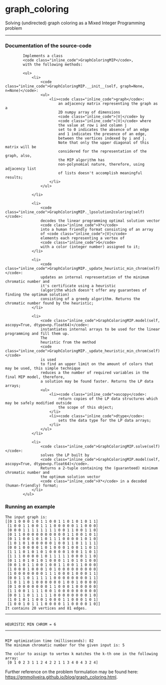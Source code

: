 # graph_coloring
Solving (undirected) graph coloring as a Mixed Integer Programming problem

<hr>

<h3>Documentation of the source-code</h3>

			Implements a class
			<code class="inline_code">GraphColoringMIP</code>,
			with the following methods:

			<ul>
				<li>
					<code class="inline_code">GraphColoringMIP.__init__(self, graph=None, n=None)</code>:
					<ul>
						<li><code class="inline_code">graph</code>:
							an adjacency matrix representing the graph as a
							2D numpy array of dimensions
							<code class="inline_code">|V|</code> by
							<code class="inline_code">|V|</code> where
							the value at row i and column j
							set to 0 indicates the absence of an edge
							and 1 indicates the presence of an edge,
							between the vertices indexed by i and j.
							Note that only the upper diagonal of this matrix will be
							considered for the representation of the graph, also,
							the MIP algorithm has
							non-polynomial nature, therefore, using adjacency list
							of lists doesn't accomplish meaningful results;
						</li>
					</ul>

				</li>

				<li>
					<code class="inline_code">GraphColoringMIP._lpsolution2coloring(self)</code>:
					decodes the linear programming optimal solution vector
					<code class="inline_code">X*</code>
					into a human friendly format consisting of an array
					of <code class="inline_code">|V|</code>
					elements each representing a vertex of
					<code class="inline_code">G</code>
					with a color (integer number) assigned to it;
				</li>

				<li>
					<code class="inline_code">GraphColoringMIP._update_heuristic_min_chrom(self)</code>:
					updates an internal representation of the minimum chromatic number and
					it's certificate using a heuristic
					(algorithm which doesn't offer any guarantees of finding the optimum solution)
					consisting of a greedy algorithm. Returns the chromatic number found by the heuristic;
				</li>

				<li>
					<code class="inline_code">GraphColoringMIP.model(self, ascopy=True, dtype=np.float64)</code>:
					instantiates internal arrays to be used for the linear programming and fill them up.
					The
					heuristic from the method
					<code class="inline_code">GraphColoringMIP._update_heuristic_min_chrom(self)</code>
					is used
					to find an upper limit on the amount of colors that may be used, this simple technique
					reduces a the number of required variables in the final MIP model, therefore,
					a solution may be found faster. Returns the LP data arrays;
					<ul>
						<li><code class="inline_code">ascopy</code>:
							return copies of the LP data structures which may be safely modified outside
							the scope of this object;
						</li>
						<li><code class="inline_code">dtype</code>:
							sets the data type for the LP data arrays;
						</li>
					</ul>
				</li>

				<li>
					<code class="inline_code">GraphColoringMIP.solve(self)</code>:
					solves the LP built by
					<code class="inline_code">GraphColoringMIP.model(self, ascopy=True, dtype=np.float64)</code>.
					Returns a 2-tuple containing the (guaranteed) minimum chromatic number and
					the optimum solution vector
					<code class="inline_code">X*</code> in a decoded (human-friendly) format;
				</li>
			</ul>

<h3>Running an example</h3>

<pre><code class="lang-shell">The input graph is:
[[0 1 0 0 0 1 0 1 1 0 0 1 1 0 1 0 1 0 1 1]
 [1 0 0 1 1 0 0 1 1 1 0 0 0 0 0 1 1 0 0 0]
 [0 0 0 1 1 1 1 1 1 1 1 0 0 1 1 0 0 1 1 0]
 [0 1 1 0 0 0 0 0 0 0 0 0 0 1 1 0 0 1 0 1]
 [0 1 1 0 0 1 0 1 0 1 1 1 0 0 0 0 1 0 1 0]
 [1 0 1 0 1 0 0 0 0 0 1 0 0 1 1 0 1 1 1 1]
 [0 0 1 0 0 0 0 1 0 1 0 0 0 1 0 0 1 1 0 1]
 [1 1 1 0 1 0 1 0 1 0 0 0 0 1 0 0 1 1 0 1]
 [1 1 1 0 0 0 0 1 0 1 1 1 1 1 0 0 0 1 1 0]
 [0 1 1 0 1 0 1 0 1 0 0 0 1 1 0 1 0 1 0 0]
 [0 0 1 0 1 1 0 0 1 0 0 1 1 0 0 1 1 0 0 0]
 [1 0 0 0 1 0 0 0 1 0 1 0 0 0 0 0 0 0 0 0]
 [1 0 0 0 0 0 0 0 1 1 1 0 0 0 1 0 0 0 1 1]
 [0 0 1 1 0 1 1 1 1 1 0 0 0 0 0 0 0 0 1 1]
 [1 0 1 1 0 1 0 0 0 0 0 0 1 0 0 1 0 0 0 0]
 [0 1 0 0 0 0 0 0 0 1 1 0 0 0 1 0 0 0 0 0]
 [1 1 0 0 1 1 1 1 0 0 1 0 0 0 0 0 0 0 0 0]
 [0 0 1 1 0 1 1 1 1 1 0 0 0 0 0 0 0 0 1 0]
 [1 0 1 0 1 1 0 0 1 0 0 0 1 1 0 0 0 1 0 1]
 [1 0 0 1 0 1 1 1 0 0 0 0 1 1 0 0 0 0 1 0]]
It contains 20 vertices and 81 edges.
<hr>
HEURISTIC MIN CHROM = 6
<hr>
MIP optimization time (milliseconds): 82
The minimum chromatic number for the given input is: 5

The color to assign to vertex k matches the k-th one in the following array:
 [0 1 0 2 3 1 1 2 4 2 2 1 1 3 4 0 4 3 2 4]
</code></pre>

Further reference on the problem formulation may be found here: https://gmmoliveira.github.io/blog/graph_coloring.html.
